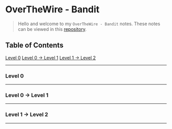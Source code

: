 # OverTheWire - Bandit

> Hello and welcome to my `OverTheWire - Bandit` notes.
> These notes can be viewed in this [repository](https://github.com/joshualorenzodev/OverTheWire).

## Table of Contents

[Level 0](#level-0)
[Level 0 → Level 1](#level-0-→-level-1)
[Level 1 → Level 2](#level-1-→-level-2)

---

### Level 0

---

### Level 0 → Level 1

---

### Level 1 → Level 2

---